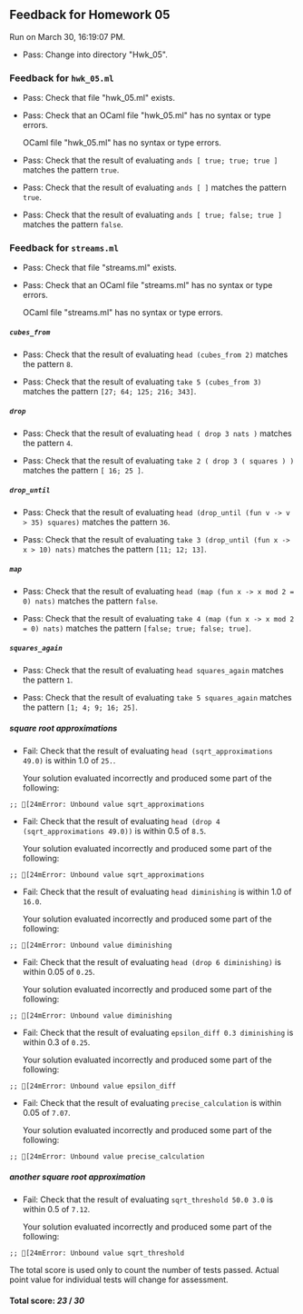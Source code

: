 ## Feedback for Homework 05

Run on March 30, 16:19:07 PM.

+ Pass: Change into directory "Hwk_05".

### Feedback for ``hwk_05.ml``

+ Pass: Check that file "hwk_05.ml" exists.

+ Pass: Check that an OCaml file "hwk_05.ml" has no syntax or type errors.

    OCaml file "hwk_05.ml" has no syntax or type errors.



+ Pass: Check that the result of evaluating `ands [ true; true; true ]` matches the pattern `true`.

   



+ Pass: Check that the result of evaluating `ands [ ]` matches the pattern `true`.

   



+ Pass: Check that the result of evaluating `ands [ true; false; true ]` matches the pattern `false`.

   



### Feedback for ``streams.ml``

+ Pass: Check that file "streams.ml" exists.

+ Pass: Check that an OCaml file "streams.ml" has no syntax or type errors.

    OCaml file "streams.ml" has no syntax or type errors.



##### ``cubes_from``

+ Pass: Check that the result of evaluating `head (cubes_from 2)` matches the pattern `8`.

   



+ Pass: Check that the result of evaluating `take 5 (cubes_from 3)` matches the pattern `[27; 64; 125; 216; 343]`.

   



##### ``drop``

+ Pass: Check that the result of evaluating `head ( drop 3 nats )` matches the pattern `4`.

   



+ Pass: Check that the result of evaluating `take 2 ( drop 3 ( squares ) )` matches the pattern `[ 16; 25 ]`.

   



##### ``drop_until``

+ Pass: Check that the result of evaluating `head (drop_until (fun v -> v > 35) squares)` matches the pattern `36`.

   



+ Pass: Check that the result of evaluating `take 3 (drop_until (fun x -> x > 10) nats)` matches the pattern `[11; 12; 13]`.

   



##### ``map``

+ Pass: Check that the result of evaluating `head (map (fun x -> x mod 2 = 0) nats)` matches the pattern `false`.

   



+ Pass: Check that the result of evaluating `take 4 (map (fun x -> x mod 2 = 0) nats)` matches the pattern `[false; true; false; true]`.

   



##### ``squares_again``

+ Pass: Check that the result of evaluating `head squares_again` matches the pattern `1`.

   



+ Pass: Check that the result of evaluating `take 5 squares_again` matches the pattern `[1; 4; 9; 16; 25]`.

   



##### square root approximations

+ Fail: Check that the result of evaluating `head (sqrt_approximations 49.0)` is within 1.0 of `25.`.

   

   Your solution evaluated incorrectly and produced some part of the following:

 ` ;;
[24mError: Unbound value sqrt_approximations
`


+ Fail: Check that the result of evaluating `head (drop 4 (sqrt_approximations 49.0))` is within 0.5 of `8.5`.

   

   Your solution evaluated incorrectly and produced some part of the following:

 ` ;;
[24mError: Unbound value sqrt_approximations
`


+ Fail: Check that the result of evaluating `head diminishing` is within 1.0 of `16.0`.

   

   Your solution evaluated incorrectly and produced some part of the following:

 ` ;;
[24mError: Unbound value diminishing
`


+ Fail: Check that the result of evaluating `head (drop 6 diminishing)` is within 0.05 of `0.25`.

   

   Your solution evaluated incorrectly and produced some part of the following:

 ` ;;
[24mError: Unbound value diminishing
`


+ Fail: Check that the result of evaluating `epsilon_diff 0.3 diminishing` is within 0.3 of `0.25`.

   

   Your solution evaluated incorrectly and produced some part of the following:

 ` ;;
[24mError: Unbound value epsilon_diff
`


+ Fail: Check that the result of evaluating `precise_calculation` is within 0.05 of `7.07`.

   

   Your solution evaluated incorrectly and produced some part of the following:

 ` ;;
[24mError: Unbound value precise_calculation
`


##### another square root approximation

+ Fail: Check that the result of evaluating `sqrt_threshold 50.0 3.0` is within 0.5 of `7.12`.

   

   Your solution evaluated incorrectly and produced some part of the following:

 ` ;;
[24mError: Unbound value sqrt_threshold
`


The total score is used only to count the number of tests passed.  Actual point value for individual tests will change for assessment.

#### Total score: _23_ / _30_

